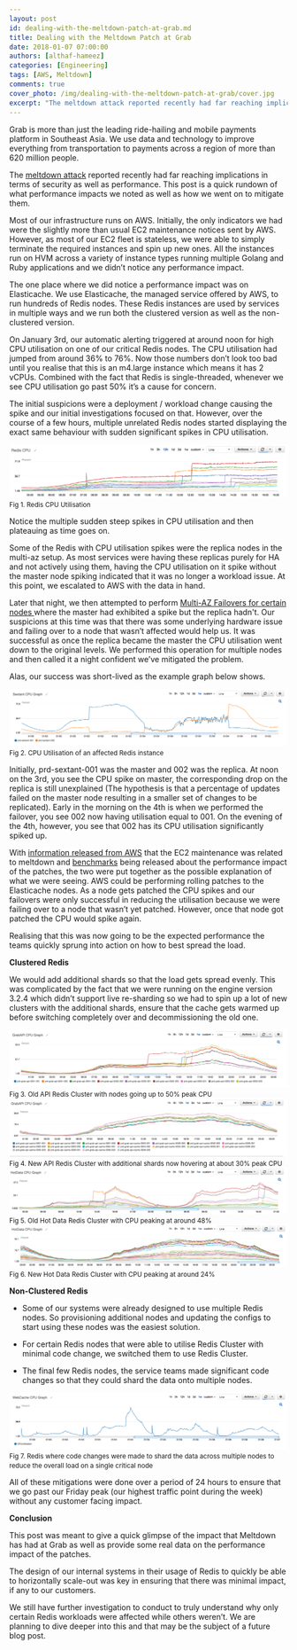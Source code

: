 ```yaml
---
layout: post
id: dealing-with-the-meltdown-patch-at-grab.md
title: Dealing with the Meltdown Patch at Grab
date: 2018-01-07 07:00:00
authors: [althaf-hameez]
categories: [Engineering]
tags: [AWS, Meltdown]
comments: true
cover_photo: /img/dealing-with-the-meltdown-patch-at-grab/cover.jpg
excerpt: "The meltdown attack reported recently had far reaching implications in terms of security as well as performance. This post is a quick rundown of what performance impacts we noted as well as how we went on to mitigate them."
---
```


Grab is more than just the leading ride-hailing and mobile payments platform in Southeast Asia. We use data and technology to improve everything from transportation to payments across a region of more than 620 million people.

The [meltdown attack](http://meltdownattack.com/) reported recently had far reaching implications in terms of security as well as performance. This post is a quick rundown of what performance impacts we noted as well as how we went on to mitigate them.

Most of our infrastructure runs on AWS. Initially, the only indicators we had were the slightly more than usual EC2 maintenance notices sent by AWS. However, as most of our EC2 fleet is stateless, we were able to simply terminate the required instances and spin up new ones. All the instances run on HVM across a variety of instance types running multiple Golang and Ruby applications and we didn’t notice any performance impact.

The one place where we did notice a performance impact was on Elasticache. We use Elasticache, the managed service offered by AWS, to run hundreds of Redis nodes. These Redis instances are used by services in multiple ways and we run both the clustered version as well as the non-clustered version.

On January 3rd, our automatic alerting triggered at around noon for high CPU utilisation on one of our critical Redis nodes. The CPU utilisation had jumped from around 36% to 76%. Now those numbers don’t look too bad until you realise that this is an m4.large instance which means it has 2 vCPUs. Combined with the fact that Redis is single-threaded, whenever we see CPU utilisation go past 50% it’s a cause for concern.

The initial suspicions were a deployment / workload change causing the spike and our initial investigations focused on that. However, over the course of a few hours, multiple unrelated Redis nodes started displaying the exact same behaviour with sudden significant spikes in CPU utilisation.

<div class="post-image-section">
  <img alt="Fig 1. Redis CPU Utilisation" src="/img/dealing-with-the-meltdown-patch-at-grab/redis-cpu.png">
  <small class="post-image-caption">Fig 1. Redis CPU Utilisation</small>
</div>

Notice the multiple sudden steep spikes in CPU utilisation and then plateauing as time goes on.

Some of the Redis with CPU utilisation spikes were the replica nodes in the multi-az setup. As most services were having these replicas purely for HA and not actively using them, having the CPU utilisation on it spike without the master node spiking indicated that it was no longer a workload issue. At this point, we escalated to AWS with the data in hand.

Later that night, we then attempted to perform [Multi-AZ Failovers for certain nodes ](https://docs.aws.amazon.com/AmazonElastiCache/latest/UserGuide/AutoFailover.html) where the master had exhibited a spike but the replica hadn't. Our suspicions at this time was that there was some underlying hardware issue and failing over to a node that wasn’t affected would help us. It was successful as once the replica became the master the CPU utilisation went down to the original levels. We performed this operation for multiple nodes and then called it a night confident we’ve mitigated the problem.

Alas, our success was short-lived as the example graph below shows.

<div class="post-image-section">
  <img alt="Fig 2. CPU Utilisation of an affected Redis instance" src="/img/dealing-with-the-meltdown-patch-at-grab/sextant-cpu.png">
  <small class="post-image-caption">Fig 2. CPU Utilisation of an affected Redis instance</small>
</div>

Initially, prd-sextant-001 was the master and 002 was the replica. At noon on the 3rd, you see the CPU spike on master, the corresponding drop on the replica is still unexplained (The hypothesis is that a percentage of updates failed on the master node resulting in a smaller set of changes to be replicated). Early in the morning on the 4th is when we performed the failover, you see 002 now having utilisation equal to 001. On the evening of the 4th, however, you see that 002 has its CPU utilisation significantly spiked up.

With [information released from AWS](https://aws.amazon.com/security/security-bulletins/AWS-2018-013/) that the EC2 maintenance was related to meltdown and [benchmarks](https://www.phoronix.com/scan.php?page=article&item=linux-415-x86pti&num=1) being released about the performance impact of the patches, the two were put together as the possible explanation of what we were seeing. AWS could be performing rolling patches to the Elasticache nodes. As a node gets patched the CPU spikes and our failovers were only successful in reducing the utilisation because we were failing over to a node that wasn’t yet patched. However, once that node got patched the CPU would spike again.

Realising that this was now going to be the expected performance the teams quickly sprung into action on how to best spread the load.

**Clustered Redis**

We would add additional shards so that the load gets spread evenly. This was complicated by the fact that we were running on the engine version 3.2.4 which didn’t support live re-sharding so we had to spin up a lot of new clusters with the additional shards, ensure that the cache gets warmed up before switching completely over and decommissioning the old one.

<div class="post-image-section">
  <img alt="Fig 3. Old API Redis Cluster with nodes going up to 50% peak CPU" src="/img/dealing-with-the-meltdown-patch-at-grab/grab-api-cpu.png">
  <small class="post-image-caption">Fig 3. Old API Redis Cluster with nodes going up to 50% peak CPU</small>
</div>

<div class="post-image-section">
  <img alt="Fig 4. New API Redis Cluster with additional shards now hovering at about 30% peak CPU" src="/img/dealing-with-the-meltdown-patch-at-grab/grab-api-cpu-2.png">
  <small class="post-image-caption">Fig 4. New API Redis Cluster with additional shards now hovering at about 30% peak CPU</small>
</div>

<div class="post-image-section">
  <img alt="Fig 5. Old Hot Data Redis Cluster with CPU peaking at around 48%" src="/img/dealing-with-the-meltdown-patch-at-grab/hot-data-cpu.png">
  <small class="post-image-caption">Fig 5. Old Hot Data Redis Cluster with CPU peaking at around 48%</small>
</div>

<div class="post-image-section">
  <img alt="Fig 6. New Hot Data Redis Cluster with CPU peaking at around 24%" src="/img/dealing-with-the-meltdown-patch-at-grab/hot-data-cpu-2.png">
  <small class="post-image-caption">Fig 6. New Hot Data Redis Cluster with CPU peaking at around 24%</small>
</div>

**Non-Clustered Redis**

* Some of our systems were already designed to use multiple Redis nodes. So provisioning additional nodes and updating the configs to start using these nodes was the easiest solution.

* For certain Redis nodes that were able to utilise Redis Cluster with minimal code change, we switched them to use Redis Cluster.

* The final few Redis nodes, the service teams made significant code changes so that they could shard the data onto multiple nodes.

<div class="post-image-section">
  <img alt="Fig 7. Redis where code changes were made to shard the data across multiple nodes to reduce the overall load on a single critical node" src="/img/dealing-with-the-meltdown-patch-at-grab/web-cache.png">
  <small class="post-image-caption">Fig 7. Redis where code changes were made to shard the data across multiple nodes to reduce the overall load on a single critical node</small>
</div>

All of these mitigations were done over a period of 24 hours to ensure that we go past our Friday peak (our highest traffic point during the week) without any customer facing impact.

**Conclusion**

This post was meant to give a quick glimpse of the impact that Meltdown has had at Grab as well as provide some real data on the performance impact of the patches.

The design of our internal systems in their usage of Redis to quickly be able to horizontally scale-out was key in ensuring that there was minimal impact, if any to our customers.

We still have further investigation to conduct to truly understand why only certain Redis workloads were affected while others weren’t. We are planning to dive deeper into this and that may be the subject of a future blog post.
